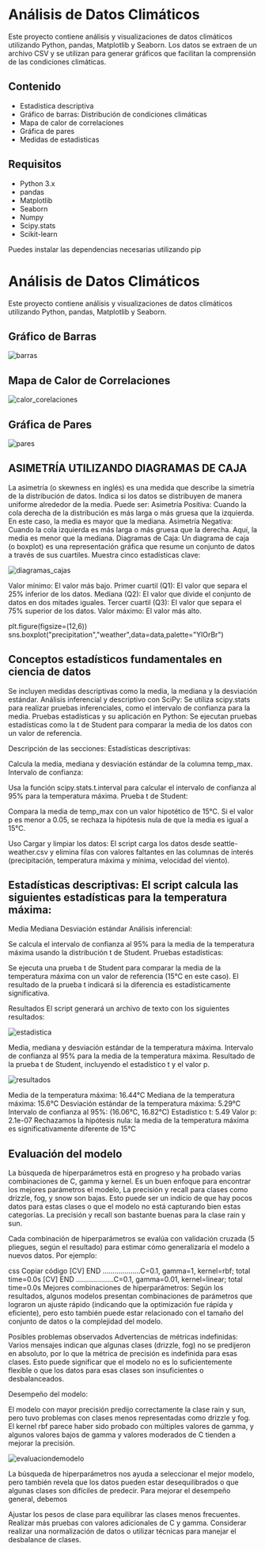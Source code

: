 # Análisis de Datos Climáticos

Este proyecto contiene análisis y visualizaciones de datos climáticos utilizando Python, pandas, Matplotlib y Seaborn. Los datos se extraen de un archivo CSV y se utilizan para generar gráficos que facilitan la comprensión de las condiciones climáticas.

## Contenido

- Estadistica descriptiva 
- Gráfico de barras: Distribución de condiciones climáticas
- Mapa de calor de correlaciones
- Gráfica de pares
- Medidas de estadisticas


## Requisitos

- Python 3.x
- pandas
- Matplotlib
- Seaborn
- Numpy
- Scipy.stats
- Scikit-learn

Puedes instalar las dependencias necesarias utilizando pip

# Análisis de Datos Climáticos

Este proyecto contiene análisis y visualizaciones de datos climáticos utilizando Python, pandas, Matplotlib y Seaborn.

## Gráfico de Barras
 

![barras](https://github.com/user-attachments/assets/f8f1f1e2-3236-4b4f-9ae0-9763d93d78df)

## Mapa de Calor de Correlaciones
  

![calor_corelaciones](https://github.com/user-attachments/assets/dd44fa3d-3ca2-4f3a-8fa2-04b1d011609d)

## Gráfica de Pares


![pares](https://github.com/user-attachments/assets/c02486ed-5cda-40d6-b5ad-c5d5210866dd)

## ASIMETRÍA UTILIZANDO DIAGRAMAS DE CAJA

La asimetría (o skewness en inglés) es una medida que describe la simetría de la distribución de datos. Indica si los datos se distribuyen de manera uniforme alrededor de la media. Puede ser:
Asimetría Positiva: Cuando la cola derecha de la distribución es más larga o más gruesa que la izquierda. En este caso, la media es mayor que la mediana.
Asimetría Negativa: Cuando la cola izquierda es más larga o más gruesa que la derecha. Aquí, la media es menor que la mediana.
Diagramas de Caja: Un diagrama de caja (o boxplot) es una representación gráfica que resume un conjunto de datos a través de sus cuartiles. Muestra cinco estadísticas clave:

![diagramas_cajas](https://github.com/user-attachments/assets/6b52e85a-a112-45e8-b4df-17c6e923a752)


Valor mínimo: El valor más bajo.
Primer cuartil (Q1): El valor que separa el 25% inferior de los datos.
Mediana (Q2): El valor que divide el conjunto de datos en dos mitades iguales.
Tercer cuartil (Q3): El valor que separa el 75% superior de los datos.
Valor máximo: El valor más alto.

plt.figure(figsize=(12,6))
sns.boxplot("precipitation","weather",data=data,palette="YlOrBr")
## Conceptos estadísticos fundamentales en ciencia de datos
Se incluyen medidas descriptivas como la media, la mediana y la desviación estándar.
Análisis inferencial y descriptivo con SciPy:
Se utiliza scipy.stats para realizar pruebas inferenciales, como el intervalo de confianza para la media.
Pruebas estadísticas y su aplicación en Python:
Se ejecutan pruebas estadísticas como la t de Student para comparar la media de los datos con un valor de referencia.

Descripción de las secciones:
Estadísticas descriptivas:

Calcula la media, mediana y desviación estándar de la columna temp_max.
Intervalo de confianza:

Usa la función scipy.stats.t.interval para calcular el intervalo de confianza al 95% para la temperatura máxima.
Prueba t de Student:

Compara la media de temp_max con un valor hipotético de 15°C. Si el valor p es menor a 0.05, se rechaza la hipótesis nula de que la media es igual a 15°C.

Uso
Cargar y limpiar los datos: El script carga los datos desde seattle-weather.csv y elimina filas con valores faltantes en las columnas de interés (precipitación, temperatura máxima y mínima, velocidad del viento).

## Estadísticas descriptivas: El script calcula las siguientes estadísticas para la temperatura máxima:

Media
Mediana
Desviación estándar
Análisis inferencial:

Se calcula el intervalo de confianza al 95% para la media de la temperatura máxima usando la distribución t de Student.
Pruebas estadísticas:

Se ejecuta una prueba t de Student para comparar la media de la temperatura máxima con un valor de referencia (15°C en este caso). El resultado de la prueba t indicará si la diferencia es estadísticamente significativa.

Resultados
El script generará un archivo de texto con los siguientes resultados:

![estadistica](https://github.com/user-attachments/assets/f5b1f894-ded4-49ad-8648-a3dc93512089)


Media, mediana y desviación estándar de la temperatura máxima.
Intervalo de confianza al 95% para la media de la temperatura máxima.
Resultado de la prueba t de Student, incluyendo el estadístico t y el valor p.

![resultados](https://github.com/user-attachments/assets/bb377b99-083e-4bbf-9dcb-f6aa87610f3b)


Media de la temperatura máxima: 16.44°C
Mediana de la temperatura máxima: 15.6°C
Desviación estándar de la temperatura máxima: 5.29°C
Intervalo de confianza al 95%: (16.06°C, 16.82°C)
Estadístico t: 5.49
Valor p: 2.1e-07
Rechazamos la hipótesis nula: la media de la temperatura máxima es significativamente diferente de 15°C

## Evaluación del modelo
La búsqueda de hiperparámetros está en progreso y ha probado varias combinaciones de C, gamma y kernel. Es un buen enfoque para encontrar los mejores parámetros el modelo, La precisión y recall para clases como drizzle, fog, y snow son bajas. Esto puede ser un indicio de que hay pocos datos para estas clases o que el modelo no está capturando bien estas categorías.
La precisión y recall son bastante buenas para la clase rain y sun.

Cada combinación de hiperparámetros se evalúa con validación cruzada (5 pliegues, según el resultado) para estimar cómo generalizaría el modelo a nuevos datos. Por ejemplo:

css
Copiar código
[CV] END ...................C=0.1, gamma=1, kernel=rbf; total time=0.0s
[CV] END ...................C=0.1, gamma=0.01, kernel=linear; total time=0.0s
Mejores combinaciones de hiperparámetros: Según los resultados, algunos modelos presentan combinaciones de parámetros que lograron un ajuste rápido (indicando que la optimización fue rápida y eficiente), pero esto también puede estar relacionado con el tamaño del conjunto de datos o la complejidad del modelo.

Posibles problemas observados
Advertencias de métricas indefinidas: Varios mensajes indican que algunas clases (drizzle, fog) no se predijeron en absoluto, por lo que la métrica de precisión es indefinida para esas clases. Esto puede significar que el modelo no es lo suficientemente flexible o que los datos para esas clases son insuficientes o desbalanceados.

Desempeño del modelo:

El modelo con mayor precisión predijo correctamente la clase rain y sun, pero tuvo problemas con clases menos representadas como drizzle y fog.
El kernel rbf parece haber sido probado con múltiples valores de gamma, y algunos valores bajos de gamma y valores moderados de C tienden a mejorar la precisión.

![evaluaciondemodelo](https://github.com/user-attachments/assets/63582cfb-2ee9-45df-843b-e0c2c21baf99)

La búsqueda de hiperparámetros nos ayuda a seleccionar el mejor modelo, pero también revela que los datos pueden estar desequilibrados o que algunas clases son difíciles de predecir. Para mejorar el desempeño general, debemos

Ajustar los pesos de clase para equilibrar las clases menos frecuentes.
Realizar más pruebas con valores adicionales de C y gamma.
Considerar realizar una normalización de datos o utilizar técnicas para manejar el desbalance de clases.


